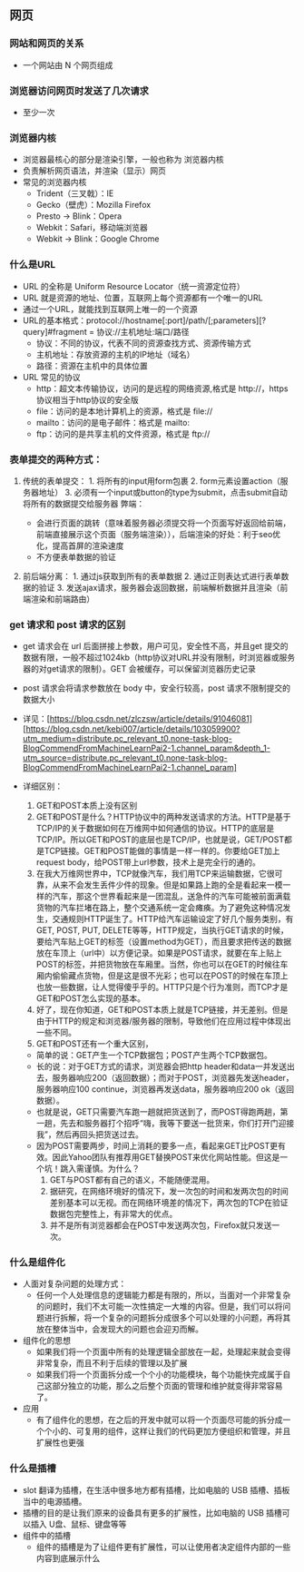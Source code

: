 ## 网页
### 网站和网页的关系
  - 一个网站由 N 个网页组成

### 浏览器访问网页时发送了几次请求
  - 至少一次

### 浏览器内核
  - 浏览器最核心的部分是渲染引擎，一般也称为 浏览器内核
  - 负责解析网页语法，并渲染（显示）网页
  - 常见的浏览器内核
    - Trident（三叉戟）：IE
    - Gecko（壁虎）：Mozilla Firefox
    - Presto -> Blink：Opera
    - Webkit：Safari，移动端浏览器
    - Webkit -> Blink：Google Chrome


### 什么是URL
  - URL 的全称是 Uniform Resource Locator（统一资源定位符）
  - URL 就是资源的地址、位置，互联网上每个资源都有一个唯一的URL
  - 通过一个URL，就能找到互联网上唯一的一个资源
  - URL的基本格式：protocol://hostname[:port]/path/[;parameters][?query]#fragment = 协议://主机地址:端口/路径
    - 协议：不同的协议，代表不同的资源查找方式、资源传输方式
    - 主机地址：存放资源的主机的IP地址（域名）
    - 路径：资源在主机中的具体位置
  - URL 常见的协议
    - http：超文本传输协议，访问的是远程的网络资源,格式是 http://，https协议相当于http协议的安全版
    - file：访问的是本地计算机上的资源，格式是 file://
    - mailto：访问的是电子邮件：格式是 mailto:
    - ftp：访问的是共享主机的文件资源，格式是 ftp://

### 表单提交的两种方式：
  1. 传统的表单提交：
    1. 将所有的input用form包裹
    2. form元素设置action（服务器地址）
    3. 必须有一个input或button的type为submit，点击submit自动将所有的数据提交给服务器
    弊端：
      - 会进行页面的跳转（意味着服务器必须提交将一个页面写好返回给前端，前端直接展示这个页面（服务端渲染）），后端渲染的好处：利于seo优化，提高首屏的渲染速度
      - 不方便表单数据的验证

  2. 前后端分离：
    1. 通过js获取到所有的表单数据
    2. 通过正则表达式进行表单数据的验证
    3. 发送ajax请求，服务器会返回数据，前端解析数据并且渲染（前端渲染和前端路由）

### get 请求和 post 请求的区别
  - get 请求会在 url 后面拼接上参数，用户可见，安全性不高，并且get 提交的数据有限，一般不超过1024kb（http协议对URL并没有限制，时浏览器或服务器的对get请求的限制）。GET 会被缓存，可以保留浏览器历史记录
  - post 请求会将请求参数放在 body 中，安全行较高，post 请求不限制提交的数据大小

  - 详见：[https://blog.csdn.net/zlczsw/article/details/91046081]
          [https://blog.csdn.net/kebi007/article/details/103059900?utm_medium=distribute.pc_relevant_t0.none-task-blog-BlogCommendFromMachineLearnPai2-1.channel_param&depth_1-utm_source=distribute.pc_relevant_t0.none-task-blog-BlogCommendFromMachineLearnPai2-1.channel_param]
  - 详细区别：  
    1. GET和POST本质上没有区别
    2. GET和POST是什么？HTTP协议中的两种发送请求的方法。HTTP是基于TCP/IP的关于数据如何在万维网中如何通信的协议。HTTP的底层是TCP/IP。所以GET和POST的底层也是TCP/IP，也就是说，GET/POST都是TCP链接。GET和POST能做的事情是一样一样的。你要给GET加上request body，给POST带上url参数，技术上是完全行的通的。 
    3. 在我大万维网世界中，TCP就像汽车，我们用TCP来运输数据，它很可靠，从来不会发生丢件少件的现象。但是如果路上跑的全是看起来一模一样的汽车，那这个世界看起来是一团混乱，送急件的汽车可能被前面满载货物的汽车拦堵在路上，整个交通系统一定会瘫痪。为了避免这种情况发生，交通规则HTTP诞生了。HTTP给汽车运输设定了好几个服务类别，有GET, POST, PUT, DELETE等等，HTTP规定，当执行GET请求的时候，要给汽车贴上GET的标签（设置method为GET），而且要求把传送的数据放在车顶上（url中）以方便记录。如果是POST请求，就要在车上贴上POST的标签，并把货物放在车厢里。当然，你也可以在GET的时候往车厢内偷偷藏点货物，但是这是很不光彩；也可以在POST的时候在车顶上也放一些数据，让人觉得傻乎乎的。HTTP只是个行为准则，而TCP才是GET和POST怎么实现的基本。
    4. 好了，现在你知道，GET和POST本质上就是TCP链接，并无差别。但是由于HTTP的规定和浏览器/服务器的限制，导致他们在应用过程中体现出一些不同。 
    5. GET和POST还有一个重大区别，
      - 简单的说：GET产生一个TCP数据包；POST产生两个TCP数据包。
      - 长的说：对于GET方式的请求，浏览器会把http header和data一并发送出去，服务器响应200（返回数据）；而对于POST，浏览器先发送header，服务器响应100 continue，浏览器再发送data，服务器响应200 ok（返回数据）。
      - 也就是说，GET只需要汽车跑一趟就把货送到了，而POST得跑两趟，第一趟，先去和服务器打个招呼“嗨，我等下要送一批货来，你们打开门迎接我”，然后再回头把货送过去。
      - 因为POST需要两步，时间上消耗的要多一点，看起来GET比POST更有效。因此Yahoo团队有推荐用GET替换POST来优化网站性能。但这是一个坑！跳入需谨慎。为什么？
        1. GET与POST都有自己的语义，不能随便混用。
        2. 据研究，在网络环境好的情况下，发一次包的时间和发两次包的时间差别基本可以无视。而在网络环境差的情况下，两次包的TCP在验证数据包完整性上，有非常大的优点。
        3. 并不是所有浏览器都会在POST中发送两次包，Firefox就只发送一次。
  

### 什么是组件化
  - 人面对复杂问题的处理方式：
    - 任何一个人处理信息的逻辑能力都是有限的，所以，当面对一个非常复杂的问题时，我们不太可能一次性搞定一大堆的内容。但是，我们可以将问题进行拆解，将一个复杂的问题拆分成很多个可以处理的小问题，再将其放在整体当中，会发现大的问题也会迎刃而解。
  - 组件化的思想
    - 如果我们将一个页面中所有的处理逻辑全部放在一起，处理起来就会变得非常复杂，而且不利于后续的管理以及扩展
    - 如果我们将一个页面拆分成一个个小的功能模块，每个功能快完成属于自己这部分独立的功能，那么之后整个页面的管理和维护就变得非常容易了。
  - 应用
    - 有了组件化的思想，在之后的开发中就可以将一个页面尽可能的拆分成一个个小的、可复用的组件，这样让我们的代码更加方便组织和管理，并且扩展性也更强

### 什么是插槽
  - slot 翻译为插槽，在生活中很多地方都有插槽，比如电脑的 USB 插槽、插板当中的电源插槽。
  - 插槽的目的是让我们原来的设备具有更多的扩展性，比如电脑的 USB 插槽可以插入 U盘、鼠标、键盘等等
  - 组件中的插槽
    - 组件的插槽是为了让组件更有扩展性，可以让使用者决定组件内部的一些内容到底展示什么